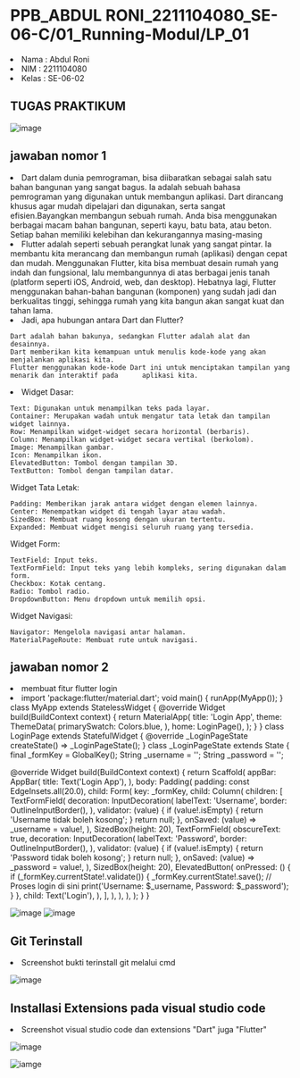 # PPB_ABDUL RONI_2211104080_SE-06-C/01_Running-Modul/LP_01

<li> Nama   : Abdul Roni
<li> NIM    : 2211104080
<li> Kelas  : SE-06-02

## TUGAS PRAKTIKUM


![image](img/soal.png)

## jawaban nomor 1 
<li> Dart dalam dunia pemrograman, bisa diibaratkan sebagai salah satu bahan bangunan yang sangat bagus. Ia adalah sebuah bahasa pemrograman yang digunakan untuk membangun aplikasi. Dart dirancang khusus agar mudah dipelajari dan digunakan, serta sangat efisien.Bayangkan membangun sebuah rumah. Anda bisa menggunakan berbagai macam bahan bangunan, seperti kayu, batu bata, atau beton. Setiap bahan memiliki kelebihan dan kekurangannya masing-masing

<li>Flutter adalah seperti sebuah perangkat lunak yang sangat pintar. Ia membantu kita merancang dan membangun rumah (aplikasi) dengan cepat dan mudah. Menggunakan Flutter, kita bisa membuat desain rumah yang indah dan fungsional, lalu membangunnya di atas berbagai jenis tanah (platform seperti iOS, Android, web, dan desktop). Hebatnya lagi, Flutter menggunakan bahan-bahan bangunan (komponen) yang sudah jadi dan berkualitas tinggi, sehingga rumah yang kita bangun akan sangat kuat dan tahan lama.

<li>Jadi, apa hubungan antara Dart dan Flutter?

    Dart adalah bahan bakunya, sedangkan Flutter adalah alat dan desainnya.
    Dart memberikan kita kemampuan untuk menulis kode-kode yang akan menjalankan aplikasi kita.
    Flutter menggunakan kode-kode Dart ini untuk menciptakan tampilan yang menarik dan interaktif pada      aplikasi kita.

<li>Widget Dasar:

    Text: Digunakan untuk menampilkan teks pada layar.
    Container: Merupakan wadah untuk mengatur tata letak dan tampilan widget lainnya.
    Row: Menampilkan widget-widget secara horizontal (berbaris).
    Column: Menampilkan widget-widget secara vertikal (berkolom).
    Image: Menampilkan gambar.
    Icon: Menampilkan ikon.
    ElevatedButton: Tombol dengan tampilan 3D.
    TextButton: Tombol dengan tampilan datar.

Widget Tata Letak:

    Padding: Memberikan jarak antara widget dengan elemen lainnya.
    Center: Menempatkan widget di tengah layar atau wadah.
    SizedBox: Membuat ruang kosong dengan ukuran tertentu.
    Expanded: Membuat widget mengisi seluruh ruang yang tersedia.

Widget Form:

    TextField: Input teks.
    TextFormField: Input teks yang lebih kompleks, sering digunakan dalam form.
    Checkbox: Kotak centang.
    Radio: Tombol radio.
    DropdownButton: Menu dropdown untuk memilih opsi.

Widget Navigasi:

    Navigator: Mengelola navigasi antar halaman.
    MaterialPageRoute: Membuat rute untuk navigasi.


## jawaban nomor 2
<li> membuat fitur flutter login

<li>import 'package:flutter/material.dart';
void main() {
  runApp(MyApp());
}
class MyApp extends StatelessWidget {
  @override
  Widget build(BuildContext context) {
    return MaterialApp(
      title: 'Login App',
      theme: ThemeData(
        primarySwatch: Colors.blue,
      ),
      home: LoginPage(),
    );
  }
}
class LoginPage extends StatefulWidget {
  @override
  _LoginPageState createState() => _LoginPageState();
}
class _LoginPageState extends State<LoginPage> {
  final _formKey = GlobalKey<FormState>();
  String _username = '';
  String _password = '';

  @override
  Widget build(BuildContext context) {
    return Scaffold(
      appBar: AppBar(
        title: Text('Login App'),
      ),
      body: Padding(
        padding: const EdgeInsets.all(20.0),
        child: Form(
          key: _formKey,
          child: Column(
            children: [
              TextFormField(
                decoration: InputDecoration(
                  labelText: 'Username',
                  border: OutlineInputBorder(),
                ),
                validator: (value) {
                  if (value!.isEmpty) {
                    return 'Username tidak boleh kosong';
                  }
                  return null;
                },
                onSaved: (value) => _username = value!,
              ),
              SizedBox(height: 20),
              TextFormField(
                obscureText: true,
                decoration: InputDecoration(
                  labelText: 'Password',
                  border: OutlineInputBorder(),
                ),
                validator: (value) {
                  if (value!.isEmpty) {
                    return 'Password tidak boleh kosong';
                  }
                  return null;
                },
                onSaved: (value) => _password = value!,
              ),
              SizedBox(height: 20),
              ElevatedButton(
                onPressed: () {
                  if (_formKey.currentState!.validate()) {
                    _formKey.currentState!.save();
                    // Proses login di sini
                    print('Username: $_username, Password: $_password');
                  }
                },
                child: Text('Login'),
              ),
            ],
          ),
        ),
      ),
    );
  }
}
</li>

![image](img/login_data.png)
![image](img/login_view.png)

## Git Terinstall
<li> Screenshot bukti terinstall git melalui cmd

![image](img/GIT_BASH.png)

## Installasi Extensions pada visual studio code
<li> Screenshot visual studio code dan extensions "Dart" juga "Flutter"

![image](img/EX.DART.png)
<br>

![iamge](img/EX.FLUTTER.png)

